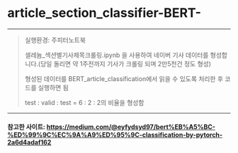 # article_section_classifier-BERT-   
   
   
   
<hr/>   
   
>실행환경: 주피터노트북    
>   
> 셀레늄_섹션별기사제목크롤링.ipynb 을 사용하여 네이버 기사 데이터를 형성합니다.(당일 돌리면 약 1주전까지 기사가 크롤링 되며 2만5천건 정도 형성)
>
> 형성된 데이터를 BERT_article_classification에서 읽을 수 있도록 처리한 후 코드를 실행하면 됨
>
> test : valid : test = 6 : 2 : 2의 비율을 형성함 
   
   
<hr/>   
   
   
#### 참고한 사이트: https://medium.com/@eyfydsyd97/bert%EB%A5%BC-%ED%99%9C%EC%9A%A9%ED%95%9C-classification-by-pytorch-2a6d4adaf162
